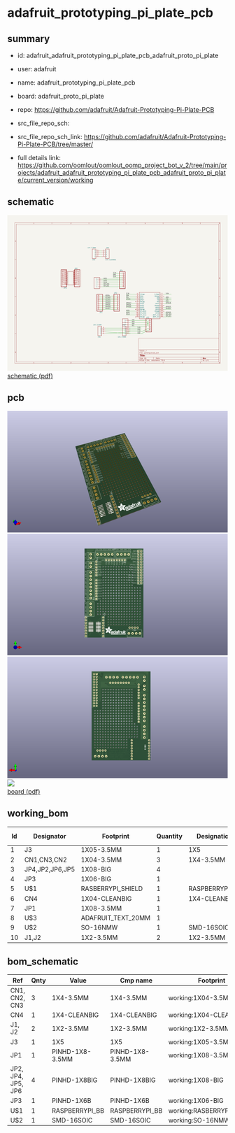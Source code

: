 # adafruit_prototyping_pi_plate_pcb
 
## summary 
* id: adafruit_adafruit_prototyping_pi_plate_pcb_adafruit_proto_pi_plate
* user: adafruit
* name: adafruit_prototyping_pi_plate_pcb
* board: adafruit_proto_pi_plate
* repo: https://github.com/adafruit/Adafruit-Prototyping-Pi-Plate-PCB



* src_file_repo_sch: 
* src_file_repo_sch_link: https://github.com/adafruit/Adafruit-Prototyping-Pi-Plate-PCB/tree/master/
* full details link: https://github.com/oomlout/oomlout_oomp_project_bot_v_2/tree/main/projects/adafruit_adafruit_prototyping_pi_plate_pcb_adafruit_proto_pi_plate/current_version/working  

## schematic  
![](working_schematic_600.png)  
[schematic (pdf)](working_schematic.pdf)  

## pcb  
![](working_3d_600.png) 
![](working_3d_front_600.png)  
![](working_3d_back_600.png)  
![](working_600.png)  
[board (pdf)](working.pdf)  

## working_bom
| Id | Designator | Footprint | Quantity | Designation | Supplier and ref |  | None | 
| --- | --- | --- | --- | --- | --- | --- | --- | 
| 1 | J3 | 1X05-3.5MM | 1 | 1X5 |  |  | [''] | 
| 2 | CN1,CN3,CN2 | 1X04-3.5MM | 3 | 1X4-3.5MM |  |  | [''] | 
| 3 | JP4,JP2,JP6,JP5 | 1X08-BIG | 4 |  |  |  | [''] | 
| 4 | JP3 | 1X06-BIG | 1 |  |  |  | [''] | 
| 5 | U$1 | RASBERRYPI_SHIELD | 1 | RASPBERRYPI_BB |  |  | [''] | 
| 6 | CN4 | 1X04-CLEANBIG | 1 | 1X4-CLEANBIG |  |  | [''] | 
| 7 | JP1 | 1X08-3.5MM | 1 |  |  |  | [''] | 
| 8 | U$3 | ADAFRUIT_TEXT_20MM | 1 |  |  |  | [''] | 
| 9 | U$2 | SO-16NMW | 1 | SMD-16SOIC |  |  | [''] | 
| 10 | J1,J2 | 1X2-3.5MM | 2 | 1X2-3.5MM |  |  | [''] | 


## bom_schematic
| Ref | Qnty | Value | Cmp name | Footprint | Description | Vendor | DNP | 
| --- | --- | --- | --- | --- | --- | --- | --- | 
| CN1, CN2, CN3 | 3 | 1X4-3.5MM | 1X4-3.5MM | working:1X04-3.5MM |  |  |  | 
| CN4 | 1 | 1X4-CLEANBIG | 1X4-CLEANBIG | working:1X04-CLEANBIG |  |  |  | 
| J1, J2 | 2 | 1X2-3.5MM | 1X2-3.5MM | working:1X2-3.5MM |  |  |  | 
| J3 | 1 | 1X5 | 1X5 | working:1X05-3.5MM |  |  |  | 
| JP1 | 1 | PINHD-1X8-3.5MM | PINHD-1X8-3.5MM | working:1X08-3.5MM |  |  |  | 
| JP2, JP4, JP5, JP6 | 4 | PINHD-1X8BIG | PINHD-1X8BIG | working:1X08-BIG |  |  |  | 
| JP3 | 1 | PINHD-1X6B | PINHD-1X6B | working:1X06-BIG |  |  |  | 
| U$1 | 1 | RASPBERRYPI_BB | RASPBERRYPI_BB | working:RASBERRYPI_SHIELD |  |  |  | 
| U$2 | 1 | SMD-16SOIC | SMD-16SOIC | working:SO-16NMW |  |  |  | 




